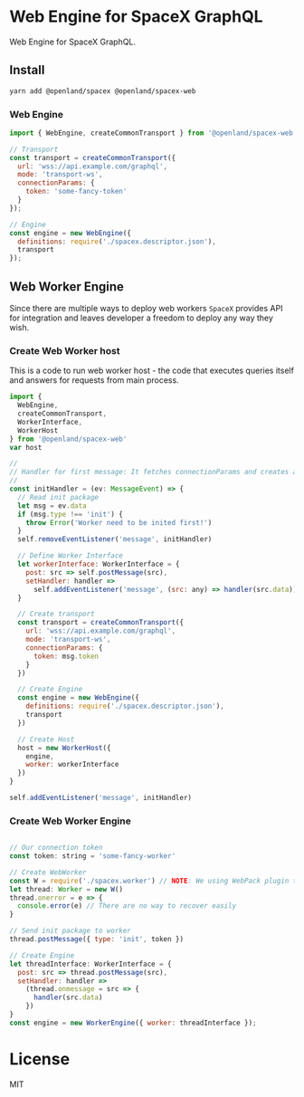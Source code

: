 # Web Engine for SpaceX GraphQL

Web Engine for SpaceX GraphQL.

## Install

```bash
yarn add @openland/spacex @openland/spacex-web
```

### Web Engine

```js
import { WebEngine, createCommonTransport } from '@openland/spacex-web'

// Transport
const transport = createCommonTransport({
  url: 'wss://api.example.com/graphql',
  mode: 'transport-ws',
  connectionParams: {
    token: 'some-fancy-token'
  }
});

// Engine
const engine = new WebEngine({
  definitions: require('./spacex.descriptor.json'),
  transport
});
```

## Web Worker Engine

Since there are multiple ways to deploy web workers `SpaceX` provides API for integration and leaves developer a freedom to deploy any way they wish.

### Create Web Worker host

This is a code to run web worker host - the code that executes queries itself and answers for requests from main process.

```js
import {
  WebEngine,
  createCommonTransport,
  WorkerInterface,
  WorkerHost
} from '@openland/spacex-web'
var host

//
// Handler for first message: It fetches connectionParams and creates an engine
//
const initHandler = (ev: MessageEvent) => {
  // Read init package
  let msg = ev.data
  if (msg.type !== 'init') {
    throw Error('Worker need to be inited first!')
  }
  self.removeEventListener('message', initHandler)

  // Define Worker Interface
  let workerInterface: WorkerInterface = {
    post: src => self.postMessage(src),
    setHandler: handler =>
      self.addEventListener('message', (src: any) => handler(src.data))
  }

  // Create transport
  const transport = createCommonTransport({
    url: 'wss://api.example.com/graphql',
    mode: 'transport-ws',
    connectionParams: {
      token: msg.token
    }
  })

  // Create Engine
  const engine = new WebEngine({
    definitions: require('./spacex.descriptor.json'),
    transport
  })

  // Create Host
  host = new WorkerHost({
    engine,
    worker: workerInterface
  })
}

self.addEventListener('message', initHandler)
```

### Create Web Worker Engine

```js

// Our connection token
const token: string = 'some-fancy-worker'

// Create WebWorker
const W = require('./spacex.worker') // NOTE: We using WebPack plugin to generate web workers
let thread: Worker = new W()
thread.onerror = e => {
  console.error(e) // There are no way to recover easily
}

// Send init package to worker
thread.postMessage({ type: 'init', token })

// Create Engine
let threadInterface: WorkerInterface = {
  post: src => thread.postMessage(src),
  setHandler: handler =>
    (thread.onmessage = src => {
      handler(src.data)
    })
}
const engine = new WorkerEngine({ worker: threadInterface });
```

# License

MIT
